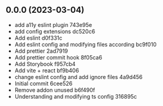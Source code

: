 ## 0.0.0 (2023-03-04)

- add a11y eslint plugin 743e95e
- add config extensions dc520c6
- Add eslint d0f331c
- Add eslint config and modifying files according bc9f010
- Add prettier 2ad7919
- Add prettier commit hook 8f05ca6
- Add Storybook f957cb4
- Add vite + react bf9b406
- change eslint config and add ignore files 4a9d456
- Initial commit 6cee526
- Remove addon unused b6f490f
- Understanding and modifying ts config 316895c
